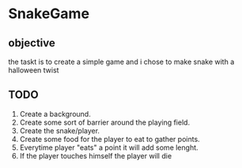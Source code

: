 # SnakeGame

## objective 
the taskt is to create a simple game and i chose to make snake with a halloween twist
## TODO
1. Create a background.
2. Create some sort of barrier around the playing field.
3. Create the snake/player.
4. Create some food for the player to eat to gather points.
5. Everytime player "eats" a point it will add some lenght.
6. If the player touches himself the player will die
